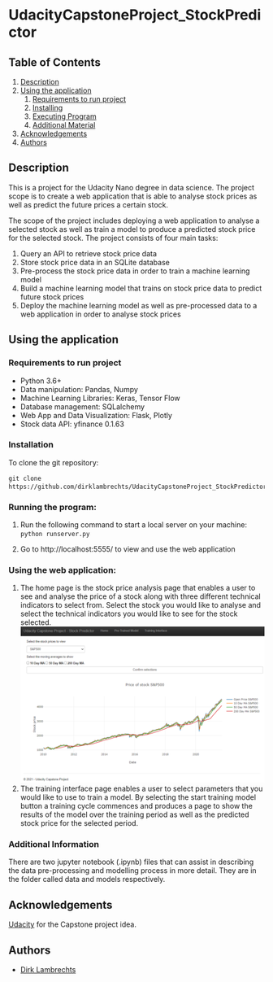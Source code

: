 # UdacityCapstoneProject_StockPredictor

## Table of Contents
1. [Description](#description)
2. [Using the application](#getting_started)
	1. [Requirements to run project](#dependencies)
	2. [Installing](#installation)
	3. [Executing Program](#execution)
	4. [Additional Material](#material)
3. [Acknowledgements](#acknowledgements)
4. [Authors](#authors)


<a name="descripton"></a>
## Description

This is a project for the Udacity Nano degree in data science. The project scope is to create a web application that is able to analyse stock prices as well as predict the future prices a certain stock. 

The scope of the project includes deploying a web application to analyse a selected stock as well as train a model to produce a predicted stock price for the selected stock. The project consists of four main tasks:
1. Query an API to retrieve stock price data
2. Store stock price data in an SQLite database
3. Pre-process the stock price data in order to train a machine learning model
4. Build a machine learning model that trains on stock price data to predict future stock prices
5. Deploy the machine learning model as well as pre-processed data to a web application in order to analyse stock prices

<a name="getting_started"></a>
## Using the application

<a name="dependencies"></a>
### Requirements to run project
* Python 3.6+
* Data manipulation: Pandas, Numpy
* Machine Learning Libraries: Keras, Tensor Flow
* Database management: SQLalchemy
* Web App and Data Visualization: Flask, Plotly
* Stock data API: yfinance 0.1.63

<a name="installation"></a>
### Installation
To clone the git repository:
```
git clone https://github.com/dirklambrechts/UdacityCapstoneProject_StockPredictor
```
<a name="execution"></a>
### Running the program:
1. Run the following command to start a local server on your machine:
    `python runserver.py`

2. Go to http://localhost:5555/ to view and use the web application

### Using the web application:
1. The home page is the stock price analysis page that enables a user to see and analyse the price of a stock along with three different technical indicators to select from. Select the stock you would like to analyse and select the technical indicators you would like to see for the stock selected. 
![](images/Home_page.png)
2. The training interface page enables a user to select parameters that you would like to use to train a model. By selecting the start training model button a training cycle commences and produces a page to show the results of the model over the training period as well as the predicted stock price for the selected period.

<a name="material"></a>
### Additional Information

There are two jupyter notebook (.ipynb) files that can assist in describing the data pre-processing and modelling process in more detail. They are in the folder called data and models respectively. 

<a name="acknowledgements"></a>
## Acknowledgements
[Udacity](https://www.udacity.com/) for the Capstone project idea.

<a name="authors"></a>
## Authors

* [Dirk Lambrechts](https://github.com/dirklambrechts)
